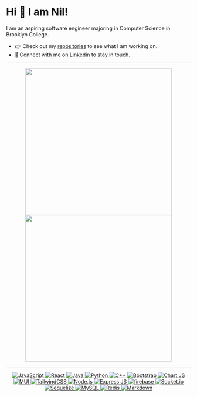 
# Hi 👋 I am Nil! 
I am an aspiring software engineer majoring in Computer Science in Brooklyn College. 

- 👉 Check out my [repositories](https://github.com/mniloy1123?tab=repositories) to see what I am working on.
- 👥 Connect with me on [Linkedin](https://www.linkedin.com/in/mahatir-niloy/) to stay in touch.

---

<p align="center">
  <img src="https://github-readme-stats.vercel.app/api?username=mniloy1123&show_icons=true&theme=bear" width="400">
  <img src="https://github-readme-streak-stats.herokuapp.com?user=mniloy1123&theme=dark&hide_border=true" width="400">
</p>

---
<p align="center">
  <a href="https://developer.mozilla.org/en-US/docs/Web/JavaScript" target="_blank">
    <img src="https://img.shields.io/badge/javascript-%23323330.svg?style=for-the-badge&logo=javascript&logoColor=%23F7DF1E" alt="JavaScript">
 </a>
    <a href="https://react.dev/" target="_blank">
    <img src="https://img.shields.io/badge/react-%2320232a.svg?style=for-the-badge&logo=react&logoColor=%2361DAFB" alt="React">
  </a>
  <a href="https://www.java.com/en/" target="_blank">
    <img src="https://img.shields.io/badge/java-%23ED8B00.svg?style=for-the-badge&logo=openjdk&logoColor=white" alt="Java">
  </a>
  <a href="https://www.python.org/" target="_blank">
    <img src="https://img.shields.io/badge/python-3670A0?style=for-the-badge&logo=python&logoColor=ffdd54" alt="Python">
  </a>
    <a href="https://cplusplus.com/" target="_blank">
    <img src="https://img.shields.io/badge/c++-%2300599C.svg?style=for-the-badge&logo=c%2B%2B&logoColor=white" alt="C++">
  </a>
  <a href="https://getbootstrap.com/" target="_blank">
    <img src="https://img.shields.io/badge/bootstrap-%238511FA.svg?style=for-the-badge&logo=bootstrap&logoColor=white" alt="Bootstrap">
  </a>
  <a href="https://www.chartjs.org/" target="_blank">
    <img src="https://img.shields.io/badge/chart.js-F5788D.svg?style=for-the-badge&logo=chart.js&logoColor=white" alt="Chart JS">
  </a>
  <a href="https://mui.com/" target="_blank">
    <img src="https://img.shields.io/badge/MUI-%230081CB.svg?style=for-the-badge&logo=mui&logoColor=white" alt="MUI">
  </a>
  <a href="https://tailwindcss.com/" target="_blank">
    <img src="https://img.shields.io/badge/tailwindcss-%2338B2AC.svg?style=for-the-badge&logo=tailwind-css&logoColor=white" alt="TailwindCSS">
  </a>
    <a href="https://nodejs.org/en" target="_blank">
    <img src="https://img.shields.io/badge/node.js-6DA55F?style=for-the-badge&logo=node.js&logoColor=white" alt="Node.js">
  </a>
  <a href="https://expressjs.com/" target="_blank">
    <img src="https://img.shields.io/badge/express.js-%23404d59.svg?style=for-the-badge&logo=express&logoColor=%2361DAFB" alt="Express JS">
  </a>
  <a href="https://firebase.google.com/" target="_blank">
    <img src="https://img.shields.io/badge/Firebase-039BE5?style=for-the-badge&logo=Firebase&logoColor=white" alt="firebase">
  </a>
  <a href="https://socket.io/" target="_blank">
    <img src="https://img.shields.io/badge/Socket.io-black?style=for-the-badge&logo=socket.io&badgeColor=010101" alt="Socket.io">
  </a>
  <a href="https://sequelize.org/" target="_blank">
    <img src="https://img.shields.io/badge/Sequelize-52B0E7?style=for-the-badge&logo=Sequelize&logoColor=white" alt="Sequelize">
  </a>
  <a href="https://www.mysql.com/" target="_blank">
    <img src="https://img.shields.io/badge/mysql-%2300f.svg?style=for-the-badge&logo=mysql&logoColor=white" alt="MySQL">
  </a>
  <a href="https://redis.io/" target="_blank">
    <img src="https://img.shields.io/badge/redis-%23DD0031.svg?style=for-the-badge&logo=redis&logoColor=white" alt="Redis">
  </a>
  <a href="https://www.markdownguide.org/" target="_blank">
    <img src="https://img.shields.io/badge/markdown-%23000000.svg?style=for-the-badge&logo=markdown&logoColor=white" alt="Markdown">
  </a>
</p>
